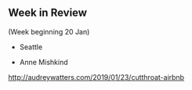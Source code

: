 ## Week in Review
(Week beginning 20 Jan)

* Seattle

* Anne Mishkind

http://audreywatters.com/2019/01/23/cutthroat-airbnb